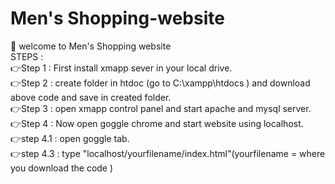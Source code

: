 # Men's Shopping-website
👏 welcome to Men's Shopping website<br>
STEPS :<br>
👉Step 1 : First install xmapp sever in your local drive.<br>
👉Step 2 : create folder in htdoc (go to C:\xampp\htdocs ) and download above code and save in created folder.<br>
👉Step 3 : open xmapp control panel and start apache and mysql server.<br>
👉Step 4 : Now open goggle chrome and start website using localhost.<br>
👉step 4.1 : open goggle tab.<br>
👉step 4.3 : type "localhost/yourfilename/index.html"(yourfilename = where you download the code )<br>
